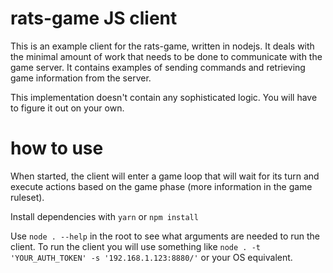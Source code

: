 # rats-game JS client

This is an example client for the rats-game, written in nodejs. It deals with
the minimal amount of work that needs to be done to communicate with the game server.
It contains examples of sending commands and retrieving game information from the server.

This implementation doesn't contain any sophisticated logic. You will have to
figure it out on your own.

# how to use

When started, the client will enter a game loop that will wait for its turn and
execute actions based on the game phase (more information in the game ruleset).

Install dependencies with `yarn` or `npm install`

Use `node . --help` in the root to see what arguments are needed to run the client.
To run the client you will use something like `node . -t 'YOUR_AUTH_TOKEN' -s '192.168.1.123:8880/'`
or your OS equivalent.
